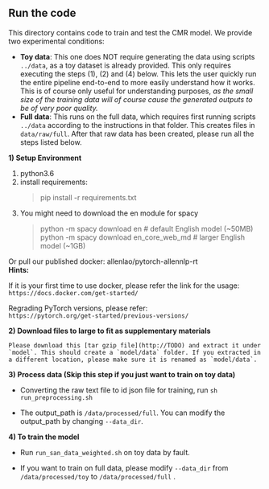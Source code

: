 ## Run the code

This directory contains code to train and test the CMR model. We provide two experimental conditions:
* **Toy data**: This one does NOT require generating the data using scripts `../data`, as a toy dataset is already provided. This only requires executing the steps (1), (2) and (4) below. This lets the user quickly run the entire pipeline end-to-end to more easily understand how it works. This is of course only useful for understanding purposes, *as the small size of the training data will of course cause the generated outputs to be of very poor quality.*
* **Full data**: This runs on the full data, which requires first running scripts `../data` according to the instructions in that folder. This creates files in `data/raw/full`. After that raw data has been created, please run all the steps listed below.

**1) Setup Environment**
1. python3.6
2. install requirements:
   > pip install -r requirements.txt
3. You might need to download the en module for spacy
   > python -m spacy download en              # default English model (~50MB) <br>
   > python -m spacy download en_core_web_md  # larger English model (~1GB)
   
  Or pull our published docker: allenlao/pytorch-allennlp-rt
 <br>
 **Hints:**<br>

  If it is your first time to use docker, please refer the link for the usage:<br>
 `https://docs.docker.com/get-started/`
 
 Regrading PyTorch versions, please refer:<br>
  `https://pytorch.org/get-started/previous-versions/`

**2) Download files to large to fit as supplementary materials**

	Please download this [tar gzip file](http://TODO) and extract it under `model`. This should create a `model/data` folder. If you extracted in a different location, please make sure it is renamed as `model/data`.

**3) Process data (Skip this step if you just want to train on toy data)**

* Converting the raw text file to id json file for training, run `sh run_preprocessing.sh`

* The output_path is `/data/processed/full`. You can modify the output_path by changing `--data_dir`.

**4) To train the model**

* Run `run_san_data_weighted.sh` on toy data by fault.

* If you want to train on full data, please modify `--data_dir` from `/data/processed/toy` to `/data/processed/full` .
